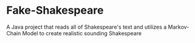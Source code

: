# Fake-Shakespeare
A Java project that reads all of Shakespeare's text and utilizes a Markov-Chain Model to create realistic sounding Shakespeare
